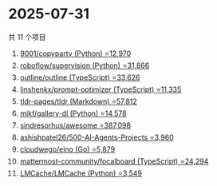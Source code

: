 # 2025-07-31

共 11 个项目

<!-- BEGIN GITHUB -->
<!-- 最后更新时间 2025-07-31 15:15:17 +0800 -->
1. [9001/copyparty (Python) ⭐12,970](https://github.com/9001/copyparty)
1. [roboflow/supervision (Python) ⭐31,866](https://github.com/roboflow/supervision)
1. [outline/outline (TypeScript) ⭐33,626](https://github.com/outline/outline)
1. [linshenkx/prompt-optimizer (TypeScript) ⭐11,335](https://github.com/linshenkx/prompt-optimizer)
1. [tldr-pages/tldr (Markdown) ⭐57,812](https://github.com/tldr-pages/tldr)
1. [mikf/gallery-dl (Python) ⭐14,578](https://github.com/mikf/gallery-dl)
1. [sindresorhus/awesome ⭐387,098](https://github.com/sindresorhus/awesome)
1. [ashishpatel26/500-AI-Agents-Projects ⭐3,960](https://github.com/ashishpatel26/500-AI-Agents-Projects)
1. [cloudwego/eino (Go) ⭐5,879](https://github.com/cloudwego/eino)
1. [mattermost-community/focalboard (TypeScript) ⭐24,294](https://github.com/mattermost-community/focalboard)
1. [LMCache/LMCache (Python) ⭐3,549](https://github.com/LMCache/LMCache)
<!-- END GITHUB -->
